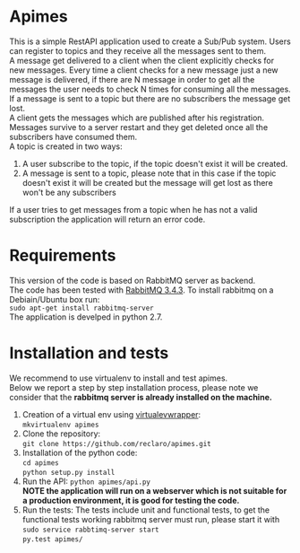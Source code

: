 # Apimes

This is a simple RestAPI application used to create a Sub/Pub system.
Users can register to topics and they receive all the messages sent to them.
<br />
A message get delivered to a client when the client explicitly checks for new messages.
Every time a client checks for a new message just a new message is delivered, if
there are N message in order to get all the messages the user needs
to check N times for consuming all the messages.<br />
If a message is sent to a topic but there are no subscribers the message get
lost.<br />
A client gets the messages which are published after his registration.<br />
Messages survive to a server restart and they get deleted once all the
subscribers have consumed them.<br />
A topic is created in two ways:

1. A user subscribe to the topic, if the topic doesn't exist it will be created.
2. A message is sent to a topic, please note that in this case if the topic
   doesn't exist it will be created but the message will get lost as there won't
   be any subscribers

If a user tries to get messages from a topic when he has not a valid
subscription the application will return an error code.
# Requirements
This version of the code is based on RabbitMQ server as backend.<br />
The code has been tested with [RabbitMQ 3.4.3](https://www.rabbitmq.com).
To install rabbitmq on a Debiain/Ubuntu box run:<br />
`sudo apt-get install rabbitmq-server`<br />
The application is develped in python 2.7.

# Installation and tests
We recommend to use virtualenv to install and test apimes.<br />
Below we report a step by step installation process, please note we consider
that the **rabbitmq server is already installed on the machine.**


1. Creation of a virtual env using [virtualevwrapper](https://virtualenvwrapper.readthedocs.org/en/latest/):<br />
`mkvirtualenv apimes`
2. Clone the repository:<br />
`git clone https://github.com/reclaro/apimes.git`
3. Installation of the python code:<br />
`cd apimes`<br />
`python setup.py install`
4. Run the API:
`python apimes/api.py`<br />
**NOTE the application will run on a webserver which is not suitable for a
production environment, it is good for testing the code.**
5. Run the tests:
The tests include unit and functional tests, to get the functional tests working
rabbitmq server must run, please start it with <br /> `sudo service rabbtimq-server
start`<br />
`py.test apimes/`
